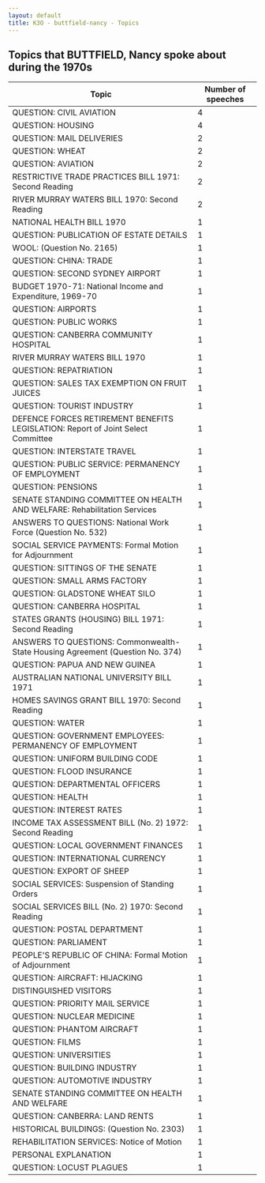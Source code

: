 ```yaml
---
layout: default
title: K3O - buttfield-nancy - Topics
---
```

## Topics that BUTTFIELD, Nancy spoke about during the 1970s

| Topic | Number of speeches |
|--------------|----------------|
|QUESTION: CIVIL AVIATION|4|
|QUESTION: HOUSING|4|
|QUESTION: MAIL DELIVERIES|2|
|QUESTION: WHEAT|2|
|QUESTION: AVIATION|2|
|RESTRICTIVE TRADE PRACTICES BILL 1971: Second Reading|2|
|RIVER MURRAY WATERS BILL 1970: Second Reading|2|
|NATIONAL HEALTH BILL 1970|1|
|QUESTION: PUBLICATION OF ESTATE DETAILS|1|
|WOOL: (Question No. 2165)|1|
|QUESTION: CHINA: TRADE|1|
|QUESTION: SECOND SYDNEY AIRPORT|1|
|BUDGET 1970-71: National Income and Expenditure, 1969-70|1|
|QUESTION: AIRPORTS|1|
|QUESTION: PUBLIC WORKS|1|
|QUESTION: CANBERRA COMMUNITY HOSPITAL|1|
|RIVER MURRAY WATERS BILL 1970|1|
|QUESTION: REPATRIATION|1|
|QUESTION: SALES TAX EXEMPTION ON FRUIT JUICES|1|
|QUESTION: TOURIST INDUSTRY|1|
|DEFENCE FORCES RETIREMENT BENEFITS LEGISLATION: Report of Joint Select Committee|1|
|QUESTION: INTERSTATE TRAVEL|1|
|QUESTION: PUBLIC SERVICE: PERMANENCY OF EMPLOYMENT|1|
|QUESTION: PENSIONS|1|
|SENATE STANDING COMMITTEE ON HEALTH AND WELFARE: Rehabilitation Services|1|
|ANSWERS TO QUESTIONS: National Work Force (Question No. 532)|1|
|SOCIAL SERVICE PAYMENTS: Formal Motion for Adjournment|1|
|QUESTION: SITTINGS OF THE SENATE|1|
|QUESTION: SMALL ARMS FACTORY|1|
|QUESTION: GLADSTONE WHEAT SILO|1|
|QUESTION: CANBERRA HOSPITAL|1|
|STATES GRANTS (HOUSING) BILL 1971: Second Reading|1|
|ANSWERS TO QUESTIONS: Commonwealth-State Housing Agreement (Question No. 374)|1|
|QUESTION: PAPUA AND NEW GUINEA|1|
|AUSTRALIAN NATIONAL UNIVERSITY BILL 1971|1|
|HOMES SAVINGS GRANT BILL 1970: Second Reading|1|
|QUESTION: WATER|1|
|QUESTION: GOVERNMENT EMPLOYEES: PERMANENCY OF EMPLOYMENT|1|
|QUESTION: UNIFORM BUILDING CODE|1|
|QUESTION: FLOOD INSURANCE|1|
|QUESTION: DEPARTMENTAL OFFICERS|1|
|QUESTION: HEALTH|1|
|QUESTION: INTEREST RATES|1|
|INCOME TAX ASSESSMENT BILL (No. 2) 1972: Second Reading|1|
|QUESTION: LOCAL GOVERNMENT FINANCES|1|
|QUESTION: INTERNATIONAL CURRENCY|1|
|QUESTION: EXPORT OF SHEEP|1|
|SOCIAL SERVICES: Suspension of Standing Orders|1|
|SOCIAL SERVICES BILL (No. 2) 1970: Second Reading|1|
|QUESTION: POSTAL DEPARTMENT|1|
|QUESTION: PARLIAMENT|1|
|PEOPLE'S REPUBLIC OF CHINA: Formal Motion of Adjournment|1|
|QUESTION: AIRCRAFT: HIJACKING|1|
|DISTINGUISHED VISITORS|1|
|QUESTION: PRIORITY MAIL SERVICE|1|
|QUESTION: NUCLEAR MEDICINE|1|
|QUESTION: PHANTOM AIRCRAFT|1|
|QUESTION: FILMS|1|
|QUESTION: UNIVERSITIES|1|
|QUESTION: BUILDING INDUSTRY|1|
|QUESTION: AUTOMOTIVE INDUSTRY|1|
|SENATE STANDING COMMITTEE ON HEALTH AND WELFARE|1|
|QUESTION: CANBERRA: LAND RENTS|1|
|HISTORICAL BUILDINGS: (Question No. 2303)|1|
|REHABILITATION SERVICES: Notice of Motion|1|
|PERSONAL EXPLANATION|1|
|QUESTION: LOCUST PLAGUES|1|
